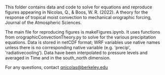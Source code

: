 This folder contains data and code to solve for equations and reproduce figures appearing in Nicolas, Q., & Boos, W. R. (2022). A theory for the response of tropical moist convection to mechanical orographic forcing, Journal of the Atmospheric Sciences. 

The main file for reproducing figures is makeFigures.ipynb. It uses functions from orographicConvectionTheory.py to solve for the various precipitation equations.
Data is stored in netCDF format; WRF variables use native names unless there is no corresponding native variable (e.g. 'precip', 'radiativecooling'). Data have been interpolated to pressure levels and averaged in Time and in the south_north dimension. 

For any questions, contact qnicolas@berkeley.edu 
